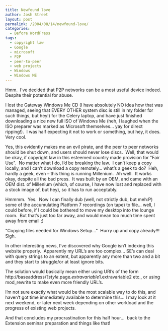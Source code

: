 ```yaml
---
title: Newfound love
author: Josh Street
layout: post
permalink: /2004/08/14/newfound-love/
categories:
  - Before WordPress
tags:
  - copyright law
  - Google
  - microsoft
  - P2P
  - peer-to-peer
  - web projects
  - Windows
  - Windows ME
---
```

Hmm.&nbsp; I&#8217;ve decided that P2P networks can be a most useful device indeed.&nbsp; Despite their potential for abuse.

I lost the Gateway Windows Me CD (I have absolutely NO idea how that was managed, seeing that EVERY OTHER system disc is still in my folder for such things, but hey!) for the Celery laptop, and have just finished downloading a nice new full ISO of Windows Me (heh, I laughed when the ISO preparer was marked as Microsoft themselves&#8230; yay for direct ripping!).&nbsp; I was half expecting it not to work or something, but hey, it does.&nbsp; Very cool.

Yes, this evidently makes me an evil pirate, and the peer to peer networks should be shut down, and users should never lose discs.&nbsp; Well, that would be okay, if copyright law in this esteemed country made provision for "Fair Use".&nbsp; No matter what I do, I&#8217;d be breaking the law.&nbsp; I can&#8217;t keep a copy locally, and I can&#8217;t download a copy remotely&#8230; what&#8217;s a geek to do?&nbsp; Heh, hardly a geek, even &#8211; this thing is running Millenium.&nbsp; Ah well.&nbsp; It works okay, despite all the bad press.&nbsp; It was built by an OEM, and came with an OEM dist. of Millenium (which, of course, I have now lost and replaced with a stock image of, but hey), so it has to run acceptably.

Hmmmm.&nbsp; Yes.&nbsp; Now I can finally dub (well, not strictly dub, but meh:P) some of the accumulating Platform 7 recordings (on tape) to file&#8230; well, I could before, if I could be bothered to move my desktop into the lounge room.&nbsp; But that&#8217;s just too far away, and would mean too much time spent away from email ;)

"Copying files needed for Windows Setup&#8230;"&nbsp; Hurry up and copy already!!!&nbsp; Sigh.

In other interesting news, I&#8217;ve discovered why Google isn&#8217;t indexing this website properly.&nbsp; Apparently my URL&#8217;s are too complex&#8230; SE&#8217;s can deal with query strings to an extent, but apparently any more than two and a bit and they start to struggle/or at least ignore bits.

The solution would basically mean either using URI&#8217;s of the form http://baseaddress/?$style.$page.$extravariable1.$extravariable2 etc., or using mod_rewrite to make even more friendly URL&#8217;s.

I&#8217;m not sure exactly what would be the most scalable way to do this, and haven&#8217;t got time immediately available to determine this&#8230; I may look at it next weekend, or later next week depending on other workload and the progress of existing web projects.

And that concludes my procrastination for this half hour&#8230;&nbsp; back to the Extension seminar preparation and things like that!